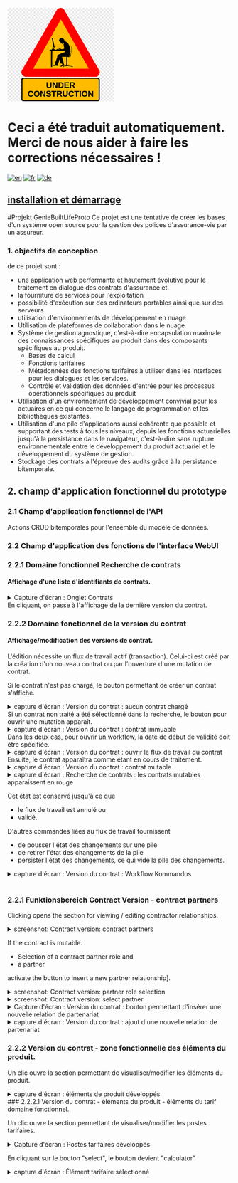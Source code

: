 ![Travaux en cours](docs/assets/wip.png)
# Ceci a été traduit automatiquement. Merci de nous aider à faire les corrections nécessaires !

[ ![en](https://img.shields.io/badge/lang-en-red.svg)](README.md)
[ ![fr](https://img.shields.io/badge/lang-fr-blue.svg)](README.fr.md)
[ ![de](https://img.shields.io/badge/lang-de-green.svg)](README.de.md)


## [installation et démarrage](#3-installation-et-démarrage)

#Projekt GenieBuiltLifeProto
Ce projet est une tentative de créer les bases d'un système open source pour la gestion des polices d'assurance-vie par un assureur.

### 1. objectifs de conception

de ce projet sont :

* une application web performante et hautement évolutive pour le traitement en dialogue des contrats d'assurance et.
* la fourniture de services pour l'exploitation
* possibilité d'exécution sur des ordinateurs portables ainsi que sur des serveurs
* utilisation d'environnements de développement en nuage 
* Utilisation de plateformes de collaboration dans le nuage
* Système de gestion agnostique, c'est-à-dire encapsulation maximale des connaissances spécifiques au produit dans des composants spécifiques au produit.
  * Bases de calcul
  * Fonctions tarifaires
  * Métadonnées des fonctions tarifaires à utiliser dans les interfaces pour les dialogues et les services.
  * Contrôle et validation des données d'entrée pour les processus opérationnels spécifiques au produit
* Utilisation d'un environnement de développement convivial pour les actuaires en ce qui concerne le langage de programmation et les bibliothèques existantes.
* Utilisation d'une pile d'applications aussi cohérente que possible et supportant des tests à tous les niveaux, depuis les fonctions actuarielles jusqu'à la persistance dans le navigateur, c'est-à-dire sans rupture environnementale entre le développement du produit actuariel et le développement du système de gestion.
* Stockage des contrats à l'épreuve des audits grâce à la persistance bitemporale.

## 2. champ d'application fonctionnel du prototype

### 2.1 Champ d'application fonctionnel de l'API

Actions CRUD bitemporales pour l'ensemble du modèle de données.

### 2.2 Champ d'application des fonctions de l'interface WebUI

### 2.2.1 Domaine fonctionnel Recherche de contrats

#### Affichage d'une liste d'identifiants de contrats.

<details>
<summary>Capture d'écran : Onglet Contrats</summary>
<p>
<img src="docs/images/image1.png" alt="Contrats">
</p>
</details>
En cliquant, on passe à l'affichage de la dernière version du contrat.

### 2.2.2 Domaine fonctionnel de la version du contrat

#### Affichage/modification des versions de contrat.

L'édition nécessite un flux de travail actif (transaction). Celui-ci est créé par la création d'un nouveau contrat ou par l'ouverture d'une mutation de contrat.

Si le contrat n'est pas chargé, le bouton permettant de créer un contrat s'affiche.
<details>
<summary>capture d'écran : Version du contrat : aucun contrat chargé</summary>
<p>
<img src="docs/images/image2.png" alt="Contrats">
</p>
</details>
Si un contrat non traité a été sélectionné dans la recherche, le bouton pour ouvrir une mutation apparaît.
<details>
<summary>capture d'écran : Version du contrat : contrat immuable</summary>
<p>
<img src="docs/images/image4.png" alt="Contrats">
</p>
</details>
Dans les deux cas, pour ouvrir un workflow, la date de début de validité doit être spécifiée.
<details>
<summary>capture d'écran : Version du contrat : ouvrir le flux de travail du contrat</summary>
<p>
<img src="docs/images/image3.png" alt="Contrats">
</p>
</details>
Ensuite, le contrat apparaîtra comme étant en cours de traitement. 
<details>
<summary>capture d'écran : Version du contrat : contrat mutable</summary>
<p>
<img src="docs/images/image6.png" alt="Contrats">
</p>
</details>
<details>
<summary>capture d'écran : Recherche de contrats : les contrats mutables apparaissent en rouge</summary>
<p>
<img src="docs/images/image6a.png" alt="Contrats">
</p>
</details>

Cet état est conservé jusqu'à ce que

* le flux de travail est annulé ou
* validé.

 D'autres commandes liées au flux de travail fournissent
  * de pousser l'état des changements sur une pile  
  * de retirer l'état des changements de la pile  
  * persister l'état des changements, ce qui vide la pile des changements.

<details>
<summary>capture d'écran : Version du contrat : Workflow Kommandos</summary>
<p>
<img src="docs/images/image7.png" alt="Contrats">
</p>
</details>
<br>

### 2.2.1 Funktionsbereich Contract Version - contract partners

Clicking opens the section for viewing / editing contractor relationships.

<details >
<summary>screenshot: Contract version: contract partners</summary>
<p>
<img src="docs/images/image8.png" alt="Contract partners">
</p>
</details>

If the contract is mutable.

* Selection of a contract partner role and
* a partner
  
activate the button to insert a new partner relationship].

<details>
<summary>screenshot: Contract version: partner role selection</summary>.
<p><img src="docs/images/image9.png" alt="select contract partner role"></p>
</details>
<details>
<summary>screenshot: Contract version: select partner</summary>
<p><img src="docs/images/image10.png" alt="select contract partner"></p>
</details>
</details>
<details>
<summary>Capture d'écran : Version du contrat : bouton permettant d'insérer une nouvelle relation de partenariat</summary>.
<p><img src="docs/images/image11.png" alt="ajouter un partenaire contractuel"></p>
</details>
<details>
<summary>capture d'écran : Version du contrat : ajout d'une nouvelle relation de partenariat</summary>
<p><img src="docs/images/image12.png" alt="ajout d'un partenaire contractuel"></p> <p>Détails
</details>

### 2.2.2 Version du contrat - zone fonctionnelle des éléments du produit.

Un clic ouvre la section permettant de visualiser/modifier les éléments du produit.
<details>
<summary>capture d'écran : éléments de produit développés</summary>.
<p>
<img src="docs/images/image13.png" alt="product items">
</p>
</details>
### 2.2.2.1 Version du contrat - éléments du produit - éléments du tarif domaine fonctionnel.

Un clic ouvre la section permettant de visualiser/modifier les postes tarifaires.

<details>
<summary>Capture d'écran : Postes tarifaires développés</summary>
<p>
<img src="docs/images/image14.png" alt="tariff items">
</p>
</details>

En cliquant sur le bouton "select", le bouton devient "calculator"
<details>
<summary>capture d'écran : Élément tarifaire sélectionné </summary>
<p>
<img src="docs/images/image15.png" alt="tariff item selected">
</p>
</détails>

Un clic sur le bouton "calculatrice" fenêtre de calcul ouvre la fenêtre de calcul :
<details>
<summary>capture d'écran : Calculateur de tarifs démarré</summary>
<p>
<img src="docs/images/image16.png" alt="calculateur de positions tarifaires">
</p>
</details> 
Différents objectifs de calcul peuvent être spécifiés.
<details>
<summary>capture d'écran : Calculateur de tarifs démarré </summary>
<p>
<img src="docs/images/image17.png" alt="input calculation target">
</p>
</details>

Après avoir spécifié la cible de calcul, les paramètres peuvent être saisis.
<details>
<summary>capture d'écran : Cible de calcul spécifiée</summary>
<p>
<img src="docs/images/image18.png" alt="cible de calcul déterminée">
</p>
</details>

Dialogue de saisie 

<details>
<summary>capture d'écran : Dialogue de saisie </summary>
<p>
<img src="docs/images/image19.png" alt="calcul cible déterminé">
</p>
</détails>


Lorsque tous les paramètres obligatoires sont occupés, le calcul peut être effectué.
<details>
<summary>capture d'écran : Appel au calcul </summary>
<p>
<img src="docs/images/image20.png" alt="calculation callable">
</p><p>
<img src="docs/images/image21.png" alt="calculation called"> </p><p>Les calculs peuvent être appelés.
</p>
</details>

Les paramètres et le résultat du calcul peuvent être synchronisés dans les champs contractuels correspondants, c'est-à-dire existants si nécessaire, portant le même nom.
<details>
<summary>capture d'écran : Synchronisation avec le statut du contrat</summary>.
<p>
<img src="docs/images/image22.png" alt="calculation callable">
</p>
</details>

### 2.2.2.1.1 Version du contrat - postes de produits - postes tarifaires - partenaires des postes tarifaires domaine fonctionnel.

Un clic ouvre la section permettant d'afficher / de modifier les relations de partenariat pour les postes tarifaires.
<details>
<summary>Capture d'écran : Partenaires des postes tarifaires</summary>
<p>
<img src="docs/images/image23.png" alt="partenaires des postes tarifaires">
</p>
</details>

### 2.3 Domaine fonctionnel de l'historique
Cliquer sur un nœud de version ouvre la vue de la version
<details>
<summary>capture d'écran : Sélection de la version</summary>
<p>
<img src="docs/images/image24.png" alt="choose uncommitted workflow">
</p>
<p>
<img src="docs/images/image6.png" alt="show uncommitted workflow"> </p> <p>Img src="docs/images/image6.png" alt="show uncommitted workflow">
</p>
<p>
<img src="docs/images/image25.png" alt="choose committed workflow">
</p>
<p>
<img src="docs/images/image4.png" alt="show committed workflow">
</p>
</details>

Les mutations rétroactives ombrent les mutations saisies précédemment avec une date d'entrée en vigueur identique ou ultérieure.
<details>
<summary>capture d'écran : Transaction rétroactive</summary>.
<p>
<img src="docs/images/image26.png" alt="retroactive Transaction">
</p>
<p>
<img src="docs/images/image27.png" alt="select shadowed Transaction">
</p>
</details>

### 2.3.1 Rechercher le domaine fonctionnel du partenaire.
#### Afficher une liste d'identifiants de partenaires.

<details>
<summary>Capture d'écran : Onglet Partenaires</summary>
<p>
<img src="docs/images/image28.png" alt="Partenaires">
</p>
</details>
En cliquant, on passe à l'affichage de la dernière version du partenaire.

### 2.3.2 Domaine fonctionnel Partenaires

Affichage de la version du partenaire.

La gestion des partenaires est rudimentaire. Elle ne contient que les données tarifaires pertinentes sur les partenaires et l'édition n'est pas possible dans l'application web, mais uniquement via l'API du contrat [exemple : ici ](testAPI.jl).
<details>
<summary>capture d'écran : Onglet Versions des partenaires</summary>
<p>
<img src="docs/images/image29.png" alt="Partenaire">
</p>
</details>

### 2.3.3 Recherche dans le domaine fonctionnel des produits.
#### Afficher une liste d'identifiants de produits.

<details>
<summary>Capture d'écran : Onglet Produits</summary>
<p>
<img src="docs/images/image30.png" alt="Produits">
</p>
</details>
En cliquant, on passe à l'affichage de la dernière version du partenaire.

### 2.3.4 Domaine fonctionnel Produit

Affichage de la version du produit 
La gestion des produits est rudimentaire. Elle ne contient que les données tarifaires pertinentes sur les partenaires et l'édition n'est pas possible dans l'application web, mais uniquement via l'API du contrat [exemple : ici ](testAPI.jl).

#### 2.3.4.1 Domaine fonctionnel du produit - champ des paramètres tarifaires.

La sémantique de ce champ ressort clairement des scripts du débogueur de tarifs.

[Pension](debugcalcPEN.jl)
[SingleLifeRisk](debugcalcSLR.jl)
[JointLifeRiskgh](debugcalcJLR.jl)

#### 2.3.4.2 Domaine fonctionnel du produit - champ des attributs du contrat

Ce champ définit les attributs dynamiques des postes tarifaires.

<details>
<summary>capture d'écran : Onglet Productversion</summary>
<p>
<img src="docs/images/image31.png" alt="Partenaire">
</p>
</details>

## 3 installation et démarrage

### 3.1 Démarrage sous gitpod

[ ![Gitpod Ready-to-Code](https://img.shields.io/badge/Gitpod-Ready--to--Code-blue?logo=gitpod)](https://gitpod.io/#https://github.com/Actuarial-Sciences-for-Africa-ASA/GenieBuiltLifeProto)

Lorsque l'espace de travail gitpod est démarré, la base de données est préinstallée et trois produits/contrats sont chargés. Le code VS est lancé.

### 3.1.1 Démarrer le serveur Web

Dans le terminal, lancez Julia
    ``julia --projet=.````
et chargez le script de démarrage
 ```include("run.jl")```
Ici il faut un peu de patience, l'application va devenir réactive :-).

### 3.1.2 Démarrer une session de navigation

VS Code démarre automatiquement une session de navigation. Si ce n'est pas le cas, le port affiche
 ``Menu -> Vue -> Ouvrir la vue -> Ports``
et cliquez sur le port de l'Application Web Server.

SOYEZ PATIENT ! L'initialisation prend un certain temps. Ensuite, il devient réactif !

Trois contrats sont préchargés : pension, SingleLifeRisk, JointLifeRisk.